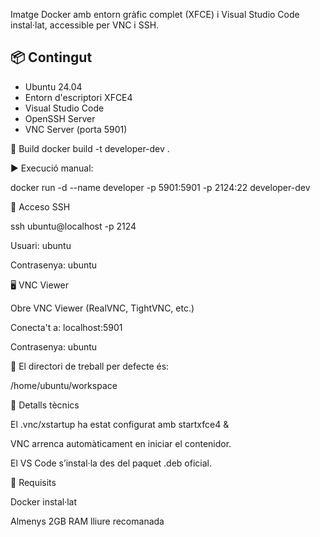 Imatge Docker amb entorn gràfic complet (XFCE) i Visual Studio Code instal·lat, accessible per VNC i SSH.

## 📦 Contingut

- Ubuntu 24.04
- Entorn d'escriptori XFCE4
- Visual Studio Code
- OpenSSH Server
- VNC Server (porta 5901)

🔨 Build
docker build -t developer-dev .

▶️ Execució manual:

docker run -d --name developer -p 5901:5901 -p 2124:22 developer-dev

🔑 Acceso SSH

ssh ubuntu@localhost -p 2124


Usuari: ubuntu


Contrasenya: ubuntu

🖥️ VNC Viewer

Obre VNC Viewer (RealVNC, TightVNC, etc.)

Conecta't a: localhost:5901

Contrasenya: ubuntu

📂 El directori de treball per defecte és:

/home/ubuntu/workspace

🔧 Detalls tècnics

El .vnc/xstartup ha estat configurat amb startxfce4 &

VNC arrenca automàticament en iniciar el contenidor.

El VS Code s’instal·la des del paquet .deb oficial.

📌 Requisits

Docker instal·lat


Almenys 2GB RAM lliure recomanada
